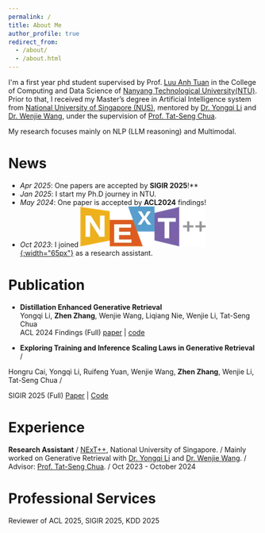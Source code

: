 ```yaml
---
permalink: /
title: About Me 
author_profile: true
redirect_from: 
  - /about/
  - /about.html
---
```




I'm a first year phd student supervised by Prof. [Luu Anh Tuan](https://tuanluu.github.io/) in the College of Computing and Data Science of [Nanyang Technological University(NTU)](https://www.ntu.edu.sg/).  Prior to that, I received my Master’s degree in Artificial Intelligence system from [National University of Singapore (NUS)](https://nus.edu.sg/), mentored by [Dr. Yongqi Li](https://liyongqi67.github.io/) and [Dr. Wenjie Wang](https://wenjiewwj.github.io/), under the supervision of [Prof. Tat-Seng Chua](https://www.chuatatseng.com/). 

My research focuses mainly on NLP (LLM  reasoning) and Multimodal. 

News
======
- *Apr 2025*: One papers are accepted by **SIGIR 2025**!**
- *Jan 2025*: I start my Ph.D journey in NTU.
- *May 2024*: One paper is accepted by  **ACL2024** findings!
- *Oct 2023*: I joined [![Next Lab](images/image.png){:width="65px"}](https://www.nextcenter.org/) as a research assistant.

Publication
======
- **Distillation Enhanced Generative Retrieval**  
Yongqi Li, **Zhen Zhang**, Wenjie Wang, Liqiang Nie, Wenjie Li, Tat-Seng Chua  
ACL 2024 Findings (Full)
[paper](https://aclanthology.org/2024.findings-acl.662.pdf) | [code](https://github.com/liyongqi67/MINDER)

- **Exploring Training and Inference Scaling Laws in Generative Retrieval** /

Hongru Cai, Yongqi Li, Ruifeng Yuan, Wenjie Wang, **Zhen Zhang**, Wenjie Li, Tat-Seng Chua /

SIGIR 2025 (Full)
[Paper](https://arxiv.org/abs/2503.18941) | [Code](https://github.com/HongruCai/SLGR)

Experience
======
**Research Assistant** /
[NExT++](https://www.nextcenter.org/), National University of Singapore. /
Mainly worked on Generative Retrieval  with [Dr. Yongqi Li](https://liyongqi67.github.io/) and [Dr. Wenjie Wang](https://wenjiewwj.github.io/). /
Advisor: [Prof. Tat-Seng Chua](https://www.chuatatseng.com/). /
Oct 2023 - October 2024

Professional Services
======
Reviewer of ACL 2025, SIGIR 2025, KDD 2025